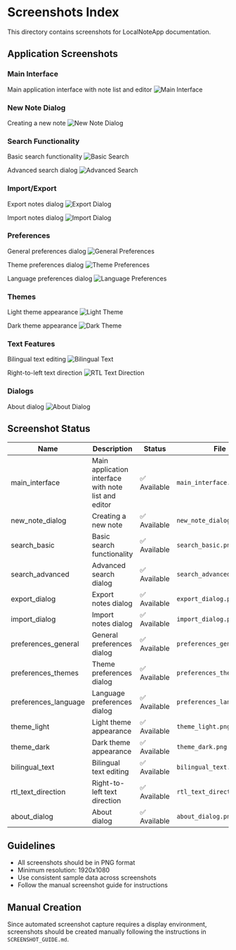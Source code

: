# Screenshots Index

This directory contains screenshots for LocalNoteApp documentation.

## Application Screenshots

### Main Interface
Main application interface with note list and editor
![Main Interface](main_interface.png)

### New Note Dialog
Creating a new note
![New Note Dialog](new_note_dialog.png)

### Search Functionality
Basic search functionality
![Basic Search](search_basic.png)

Advanced search dialog
![Advanced Search](search_advanced.png)

### Import/Export
Export notes dialog
![Export Dialog](export_dialog.png)

Import notes dialog
![Import Dialog](import_dialog.png)

### Preferences
General preferences dialog
![General Preferences](preferences_general.png)

Theme preferences dialog
![Theme Preferences](preferences_themes.png)

Language preferences dialog
![Language Preferences](preferences_language.png)

### Themes
Light theme appearance
![Light Theme](theme_light.png)

Dark theme appearance
![Dark Theme](theme_dark.png)

### Text Features
Bilingual text editing
![Bilingual Text](bilingual_text.png)

Right-to-left text direction
![RTL Text Direction](rtl_text_direction.png)

### Dialogs
About dialog
![About Dialog](about_dialog.png)

## Screenshot Status

| Name | Description | Status | File |
|------|-------------|--------|------|
| main_interface | Main application interface with note list and editor | ✅ Available | `main_interface.png` |
| new_note_dialog | Creating a new note | ✅ Available | `new_note_dialog.png` |
| search_basic | Basic search functionality | ✅ Available | `search_basic.png` |
| search_advanced | Advanced search dialog | ✅ Available | `search_advanced.png` |
| export_dialog | Export notes dialog | ✅ Available | `export_dialog.png` |
| import_dialog | Import notes dialog | ✅ Available | `import_dialog.png` |
| preferences_general | General preferences dialog | ✅ Available | `preferences_general.png` |
| preferences_themes | Theme preferences dialog | ✅ Available | `preferences_themes.png` |
| preferences_language | Language preferences dialog | ✅ Available | `preferences_language.png` |
| theme_light | Light theme appearance | ✅ Available | `theme_light.png` |
| theme_dark | Dark theme appearance | ✅ Available | `theme_dark.png` |
| bilingual_text | Bilingual text editing | ✅ Available | `bilingual_text.png` |
| rtl_text_direction | Right-to-left text direction | ✅ Available | `rtl_text_direction.png` |
| about_dialog | About dialog | ✅ Available | `about_dialog.png` |

## Guidelines

- All screenshots should be in PNG format
- Minimum resolution: 1920x1080
- Use consistent sample data across screenshots
- Follow the manual screenshot guide for instructions

## Manual Creation

Since automated screenshot capture requires a display environment, screenshots should be created manually following the instructions in `SCREENSHOT_GUIDE.md`.
